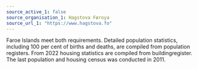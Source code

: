 ```yaml
---
source_active_1: false
source_organisation_1: Hagstova Føroya
source_url_1: "https://www.hagstova.fo"
---
```

Faroe Islands meet both requirements. Detailed population statistics, including 100 per cent of births and deaths, are compiled from population registers.
From 2022 housing statistics are compiled from buildingregister. The last population and housing census was conducted in 2011.
